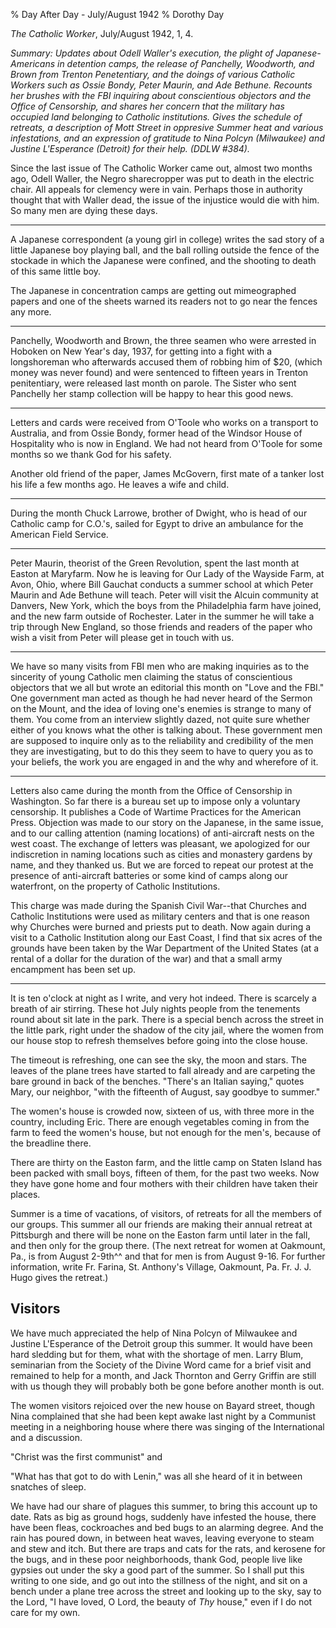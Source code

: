 % Day After Day - July/August 1942
% Dorothy Day

*The Catholic Worker*, July/August 1942, 1, 4.

*Summary: Updates about Odell Waller's execution, the plight of
Japanese-Americans in detention camps, the release of Panchelly,
Woodworth, and Brown from Trenton Penetentiary, and the doings of
various Catholic Workers such as Ossie Bondy, Peter Maurin, and Ade
Bethune. Recounts her brushes with the FBI inquiring about conscientious
objectors and the Office of Censorship, and shares her concern that the
military has occupied land belonging to Catholic institutions. Gives the
schedule of retreats, a description of Mott Street in oppresive Summer
heat and various infestations, and an expression of gratitude to Nina
Polcyn (Milwaukee) and Justine L'Esperance (Detroit) for their help.
(DDLW \#384).*

Since the last issue of The Catholic Worker came out, almost two months
ago, Odell Waller, the Negro sharecropper was put to death in the
electric chair. All appeals for clemency were in vain. Perhaps those in
authority thought that with Waller dead, the issue of the injustice
would die with him. So many men are dying these days.

- - -

A Japanese correspondent (a young girl in college) writes the sad story
of a little Japanese boy playing ball, and the ball rolling outside the
fence of the stockade in which the Japanese were confined, and the
shooting to death of this same little boy.

The Japanese in concentration camps are getting out mimeographed papers
and one of the sheets warned its readers not to go near the fences any
more.

- - -

Panchelly, Woodworth and Brown, the three seamen who were arrested in
Hoboken on New Year's day, 1937, for getting into a fight with a
longshoreman who afterwards accused them of robbing him of \$20, (which
money was never found) and were sentenced to fifteen years in Trenton
penitentiary, were released last month on parole. The Sister who sent
Panchelly her stamp collection will be happy to hear this good news.

- - -

Letters and cards were received from O'Toole who works on a transport to
Australia, and from Ossie Bondy, former head of the Windsor House of
Hospitality who is now in England. We had not heard from O'Toole for
some months so we thank God for his safety.

Another old friend of the paper, James McGovern, first mate of a tanker
lost his life a few months ago. He leaves a wife and child.

- - -

During the month Chuck Larrowe, brother of Dwight, who is head of our
Catholic camp for C.O.'s, sailed for Egypt to drive an ambulance for the
American Field Service.

- - -

Peter Maurin, theorist of the Green Revolution, spent the last month at
Easton at Maryfarm. Now he is leaving for Our Lady of the Wayside Farm,
at Avon, Ohio, where Bill Gauchat conducts a summer school at which
Peter Maurin and Ade Bethune will teach. Peter will visit the Alcuin
community at Danvers, New York, which the boys from the Philadelphia
farm have joined, and the new farm outside of Rochester. Later in the
summer he will take a trip through New England, so those friends and
readers of the paper who wish a visit from Peter will please get in
touch with us.

- - -

We have so many visits from FBI men who are making inquiries as to the
sincerity of young Catholic men claiming the status of conscientious
objectors that we all but wrote an editorial this month on "Love and the
FBI." One government man acted as though he had never heard of the
Sermon on the Mount, and the idea of loving one's enemies is strange to
many of them. You come from an interview slightly dazed, not quite sure
whether either of you knows what the other is talking about. These
government men are supposed to inquire only as to the reliability and
credibility of the men they are investigating, but to do this they seem
to have to query you as to your beliefs, the work you are engaged in and
the why and wherefore of it.

- - -

Letters also came during the month from the Office of Censorship in
Washington. So far there is a bureau set up to impose only a voluntary
censorship. It publishes a Code of Wartime Practices for the American
Press. Objection was made to our story on the Japanese, in the same
issue, and to our calling attention (naming locations) of anti-aircraft
nests on the west coast. The exchange of letters was pleasant, we
apologized for our indiscretion in naming locations such as cities and
monastery gardens by name, and they thanked us. But we are forced to
repeat our protest at the presence of anti-aircraft batteries or some
kind of camps along our waterfront, on the property of Catholic
Institutions.

This charge was made during the Spanish Civil War--that Churches and
Catholic Institutions were used as military centers and that is one
reason why Churches were burned and priests put to death. Now again
during a visit to a Catholic Institution along our East Coast, I find
that six acres of the grounds have been taken by the War Department of
the United States (at a rental of a dollar for the duration of the war)
and that a small army encampment has been set up.

- - -

It is ten o'clock at night as I write, and very hot indeed. There is
scarcely a breath of air stirring. These hot July nights people from the
tenements round about sit late in the park. There is a special bench
across the street in the little park, right under the shadow of the city
jail, where the women from our house stop to refresh themselves before
going into the close house.

The timeout is refreshing, one can see the sky, the moon and stars. The
leaves of the plane trees have started to fall already and are carpeting
the bare ground in back of the benches. "There's an Italian saying,"
quotes Mary, our neighbor, "with the fifteenth of August, say goodbye to
summer."

The women's house is crowded now, sixteen of us, with three more in the
country, including Eric. There are enough vegetables coming in from the
farm to feed the women's house, but not enough for the men's, because of
the breadline there.

There are thirty on the Easton farm, and the little camp on Staten
Island has been packed with small boys, fifteen of them, for the past
two weeks. Now they have gone home and four mothers with their children
have taken their places.

Summer is a time of vacations, of visitors, of retreats for all the
members of our groups. This summer all our friends are making their
annual retreat at Pittsburgh and there will be none on the Easton farm
until later in the fall, and then only for the group there. (The next
retreat for women at Oakmount, Pa., is from August 2-9th^^ and that for
men is from August 9-16. For further information, write Fr. Farina, St.
Anthony's Village, Oakmount, Pa. Fr. J. J. Hugo gives the retreat.)

Visitors
--------

We have much appreciated the help of Nina Polcyn of Milwaukee and
Justine L'Esperance of the Detroit group this summer. It would have been
hard sledding but for them, what with the shortage of men. Larry Blum,
seminarian from the Society of the Divine Word came for a brief visit
and remained to help for a month, and Jack Thornton and Gerry Griffin
are still with us though they will probably both be gone before another
month is out.

The women visitors rejoiced over the new house on Bayard street, though
Nina complained that she had been kept awake last night by a Communist
meeting in a neighboring house where there was singing of the
International and a discussion.

"Christ was the first communist" and

"What has that got to do with Lenin," was all she heard of it in between
snatches of sleep.

We have had our share of plagues this summer, to bring this account up
to date. Rats as big as ground hogs, suddenly have infested the house,
there have been fleas, cockroaches and bed bugs to an alarming degree.
And the rain has poured down, in between heat waves, leaving everyone to
steam and stew and itch. But there are traps and cats for the rats, and
kerosene for the bugs, and in these poor neighborhoods, thank God,
people live like gypsies out under the sky a good part of the summer. So
I shall put this writing to one side, and go out into the stillness of
the night, and sit on a bench under a plane tree across the street and
looking up to the sky, say to the Lord, "I have loved, O Lord, the
beauty of *Thy* house," even if I do not care for my own.

